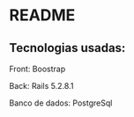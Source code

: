 # README

## Tecnologias usadas:

Front: Boostrap 

Back: Rails 5.2.8.1

Banco de dados: PostgreSql
